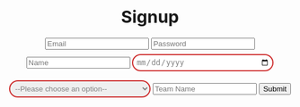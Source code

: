 <html lang="en">
  <head>
    <meta charset="UTF-8" />
    <meta http-equiv="X-UA-Compatible" content="IE=edge" />
    <meta name="viewport" content="width=device-width, initial-scale=1.0" />
    <title>Signup</title>
  </head>

  <body>
    <h1 style="text-align: center; font-size: 30px">
Signup
    </h1>
 <div style="margin: 0 auto; text-align: center">
    <input type="text" id="email" name="email" placeholder="Email">
    <input type="password" id="password" name="password" required placeholder="Password">
    <input type="text" id="name" name="name" placeholder="Name">
    <input type="date" id="dob" name="dob" placeholder="MM-dd-yyyy" style="width: 50%;
  padding: 5px 5px;
  margin: 8px 0;
  box-sizing: border-box;
  border: 2px solid #CD2A2A;
  border-radius: 40px;
  color: gray;">
  <select id="gender" name="gender" placeholder="Gender" style ="width: 50%;
  padding: 5px 5px;
  margin: 8px 0;
  box-sizing: border-box;
  border: 2px solid #CD2A2A;
  border-radius: 40px;
  color: gray;">
    <option value="">--Please choose an option--</option>
    <option value="M">Male</option>
    <option value="F">Female</option>
    <option value="O">Nonbinary</option>
</select>
    <input type="text" id="teamName" name="teamName" placeholder="Team Name">
    <button type="submit" onclick="formSubmit()">Submit</button>
</div>

<script type="text/javascript">
    function formSubmit() {
        let email = document.getElementById("email").value;
        let password = document.getElementById("password").value;
        let name = document.getElementById("name").value;
        let dob = document.getElementById("dob").value;
        let gender = document.getElementById("gender").value;
        let teamName = document.getElementById("teamName").value;
        // console.log(email);

        console.log(gender);
        console.log(dob);
var myHeaders = new Headers();
myHeaders.append("Content-Type", "application/json");

var requestOptions = {
  method: 'POST',
  headers: myHeaders,
  redirect: 'manual',
};
         fetch(
          `http://f1-backend.aadit.dev/api/user/newUser?email=${email}&password=${password}&name=${name}&dob=${dob}&gender=${gender}&teamName=${teamName}`,requestOptions
        )
          .then(response => response.text())
  .then(result => console.log(result))
  .catch(error => console.log('error', error));

    }
</script>
